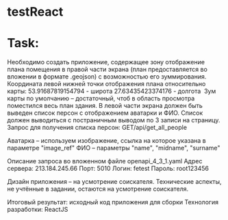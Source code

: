# testReact
# Task:
Необходимо создать приложение, содержащее зону отображение плана помещения в правой части экрана (план предоставляется во вложении в формате .geojson) c возможностью его зуммирования.
Координата левой нижней точки отображения плана относительно карты:
53.91687819154794 - широта
27.63435423374176 - долгота 
Зум карты по умолчанию – достаточный, чтоб в область просмотра поместился весь план здания.
В левой части экрана должен быть выведен список персон с отображением аватарки и ФИО.
Список должен выводиться с постраничным выводом по 3 записи на страницу.
Запрос для получения списка персон:
GET​/api​/get_all_people

Аватарка – используем изображение, ссылка на которое указана в параметре "image_ref"
ФИО – параметры "name", "midname", "surname"

Описание запроса во вложенном файле openapi_4_3_1.yaml
Адрес сервера: 213.184.245.66
Порт: 5010
Логин: fetest
Пароль: root123456

Дизайн приложения – на усмотрение соискателя.
Технические аспекты, не учтённые в задании, остаются на усмотрение соискателя.

Итоговый результат: исходный код приложения для сборки
Технология разработки: ReactJS
